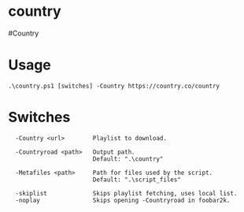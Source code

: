 # country
#Country

# Usage

    .\country.ps1 [switches] -Country https://country.co/country

# Switches
```
  -Country <url>        Playlist to download.

  -Countryroad <path>   Output path.
                        Default: ".\country"

  -Metafiles <path>     Path for files used by the script. 
                        Default: ".\script_files"

  -skiplist             Skips playlist fetching, uses local list.
  -noplay               Skips opening -Countryroad in foobar2k.
```